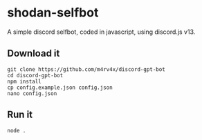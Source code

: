 
# shodan-selfbot
A simple discord selfbot, coded in javascript, using discord.js v13.

## Download it
```
git clone https://github.com/m4rv4x/discord-gpt-bot
cd discord-gpt-bot
npm install
cp config.example.json config.json
nano config.json
```
## Run it
```
node .
```
